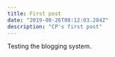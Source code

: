 ```yaml
---
title: First post
date: "2019-08-26T08:12:03.284Z"
description: "CP's first post"
---
```


Testing the blogging system.
